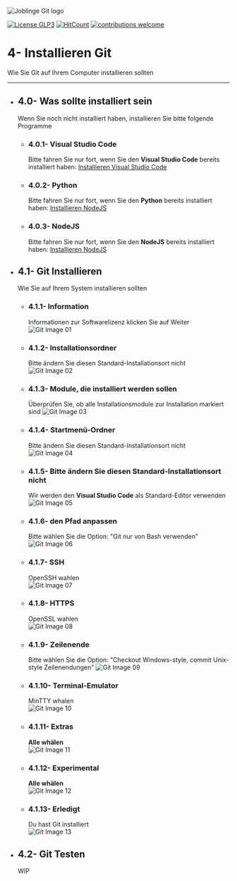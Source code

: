 ![Joblinge Git logo](pics/logo_joblinge_git.png?raw=true "Joblinge Git logo")

[![License GLP3](https://img.shields.io/badge/license-GPL3-red.svg)](LICENSE.md)
[![HitCount](http://hits.dwyl.io/fejao/joblinge_install/git.svg)](http://hits.dwyl.io/fejao/joblinge_install/git)
[![contributions welcome](https://img.shields.io/badge/contributions-welcome-brightgreen.svg?style=flat)](https://github.com/fejao/joblinge_install/issues)

4- Installieren Git
===============
Wie Sie Git auf Ihrem Computer installieren sollten
_____________________________________________

- ## 4.0- Was sollte installiert sein
  Wenn Sie noch nicht installiert haben, installieren Sie bitte folgende Programme

  - ### 4.0.1- Visual Studio Code
    Bitte fahren Sie nur fort, wenn Sie den **Visual Studio Code** bereits installiert haben:
    [Installieren Visual Studio Code](../vsc/README.md)

  - ### 4.0.2- Python
    Bitte fahren Sie nur fort, wenn Sie den **Python** bereits installiert haben:
    [Installieren NodeJS](../python/README.md)

  - ### 4.0.3- NodeJS
    Bitte fahren Sie nur fort, wenn Sie den **NodeJS** bereits installiert haben:
    [Installieren NodeJS](../node/README.md)

- ## 4.1- Git Installieren
    Wie Sie auf Ihrem System installieren sollten

  - ### 4.1.1- Information
    Informationen zur Softwarelizenz klicken Sie auf Weiter
    ![Git Image 01](pics/Install_Git_01.PNG?raw=true "Git Image 01")

  - ### 4.1.2- Installationsordner
    Bitte ändern Sie diesen Standard-Installationsort nicht
    ![Git Image 02](pics/Install_Git_02.PNG?raw=true "Git Image 02")

  - ### 4.1.3- Module, die installiert werden sollen
    Überprüfen Sie, ob alle Installationsmodule zur Installation markiert sind
    ![Git Image 03](pics/Install_Git_03.PNG?raw=true "Git Image 03")

  - ### 4.1.4- Startmenü-Ordner
    Bitte ändern Sie diesen Standard-Installationsort nicht
    ![Git Image 04](pics/Install_Git_04.PNG?raw=true "Git Image 04")

  - ### 4.1.5- Bitte ändern Sie diesen Standard-Installationsort nicht
    Wir werden den **Visual Studio Code** als Standard-Editor verwenden
    ![Git Image 05](pics/Install_Git_05.PNG?raw=true "Git Image 05")

  - ### 4.1.6- den Pfad anpassen
    Bitte wählen Sie die Option: "Git nur von Bash verwenden"
    ![Git Image 06](pics/Install_Git_06.PNG?raw=true "Git Image 06")

  - ### 4.1.7- SSH
    OpenSSH wahlen            
    ![Git Image 07](pics/Install_Git_07.PNG?raw=true "Git Image 07")

  - ### 4.1.8- HTTPS
    OpenSSL wahlen            
    ![Git Image 08](pics/Install_Git_08.PNG?raw=true "Git Image 08")

  - ### 4.1.9- Zeilenende
    Bitte wählen Sie die Option: "Checkout Windows-style, commit Unix-style Zeilenendungen"
    ![Git Image 09](pics/Install_Git_09.PNG?raw=true "Git Image 09")

  - ### 4.1.10- Terminal-Emulator
    MinTTY whalen             
    ![Git Image 10](pics/Install_Git_10.PNG?raw=true "Git Image 10")

  - ### 4.1.11- Extras
    **Alle whälen**               
    ![Git Image 11](pics/Install_Git_11.PNG?raw=true "Git Image 11")

  - ### 4.1.12- Experimental
    **Alle whälen**                  
    ![Git Image 12](pics/Install_Git_12.PNG?raw=true "Git Image 12")

  - ### 4.1.13- Erledigt
    Du hast Git installiert           
    ![Git Image 13](pics/Install_Git_13.PNG?raw=true "Git Image 13")

- ## 4.2- Git Testen
  WIP
